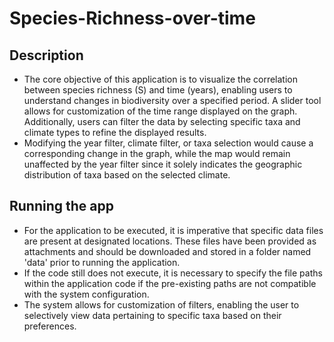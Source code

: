 # Species-Richness-over-time

## Description
- The core objective of this application is to visualize the correlation between species richness (S) and time (years), enabling users to understand changes in biodiversity over a specified period. A slider tool allows for customization of the time range displayed on the graph. Additionally, users can filter the data by selecting specific taxa and climate types to refine the displayed results.
- Modifying the year filter, climate filter, or taxa selection would cause a corresponding change in the graph, while the map would remain unaffected by the year filter since it solely indicates the geographic distribution of taxa based on the selected climate.

## Running the app
- For the application to be executed, it is imperative that specific data files are present at designated locations. These files have been provided as attachments and should be downloaded and stored in a folder named 'data' prior to running the application.
- If the code still does not execute, it is necessary to specify the file paths within the application code if the pre-existing paths are not compatible with the system configuration.
- The system allows for customization of filters, enabling the user to selectively view data pertaining to specific taxa based on their preferences.

